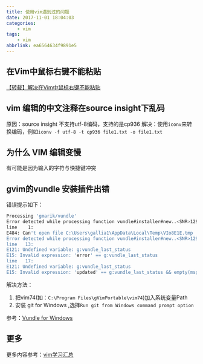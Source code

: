 ```yaml
---
title: 使用vim遇到过的问题
date: 2017-11-01 18:04:03
categories:
    - vim
tags:
    - vim
abbrlink: ea6564634f9891e5
---
```


## 在Vim中鼠标右键不能粘贴

[【转载】解决在Vim中鼠标右键不能粘贴](http://www.cnblogs.com/centimeter/archive/2012/03/14/2395427.html)

## vim 编辑的中文注释在source insight下乱码

原因：source insight 不支持utf-8编码，支持的是cp936
解决：使用`iconv`来转换编码，例如`iconv -f utf-8 -t cp936 file1.txt -o file1.txt`

## 为什么 VIM 编辑变慢

有可能是因为输入的字符与快捷键冲突

## gvim的vundle 安装插件出错

错误提示如下：
```sh
Processing 'gmarik/vundle'
Error detected while processing function vundle#installer#new..<SNR>129_process..vundle#installer#run..vundle#installer#install..<SNR>129_sync..<SNR>129_system:
line    1:
E484: Can't open file C:\Users\gallia1\AppData\Local\Temp\VIo8E1E.tmp
Error detected while processing function vundle#installer#new..<SNR>129_process:
line   13:
E121: Undefined variable: g:vundle_last_status
E15: Invalid expression: 'error' == g:vundle_last_status
line   17:
E121: Undefined variable: g:vundle_last_status
E15: Invalid expression: 'updated' == g:vundle_last_status && empty(msg)
```

解决方法：
1. 把vim74(如：`C:\Program Files\gVimPortable\vim74`)加入系统变量Path
2. 安装 git for Windows ,选择`Run git from Windows command prompt option`

参考：[Vundle for Windows](https://github.com/VundleVim/Vundle.vim/wiki/Vundle-for-Windows)

## 更多

更多内容参考：[vim学习汇总](http://blog.wangjinle.com/posts/9a88772f17a949d5.html)
